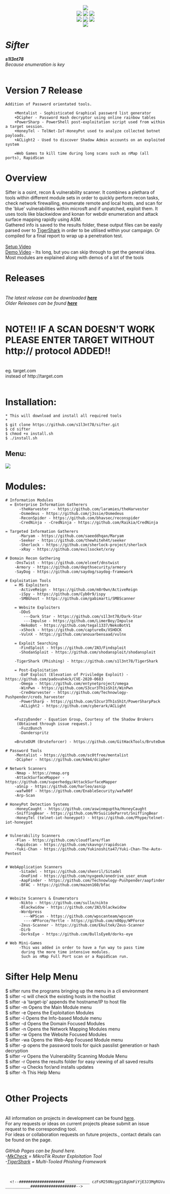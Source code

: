 <p align="center">
	<img align="center" src="https://raw.githubusercontent.com/s1l3nt78/sifter/master/docs/sifter.PNG">
<br>
  	<img align="center" src="https://img.shields.io/github/issues/s1l3nt78/sifter">
  	<img align="center" src="https://img.shields.io/github/forks/s1l3nt78/sifter">
  	<img align="center" src="https://img.shields.io/github/stars/s1l3nt78/sifter">		  
<br>
  	<img align="center" src="https://img.shields.io/badge/Version-7.2-red">
	<img align="center" src="https://img.shields.io/badge/Revision-1-green">
	<img align="center" src="https://img.shields.io/badge/Build-7i7aN-yellowgreen">
<br>
	 <img align="center" src="https://img.shields.io/badge/Author-s1l3nt78-blueviolet">
</p>

# *Sifter*
<strong><em>s1l3nt78</em></strong>
<br>
*Because enumeration is key*
<br>
<br>

# Version 7 Release

	Addition of Password orientated tools.
	
		+Mentalist - Sophisticated Graphical password list generator
		+DCipher - Password Hash decryptor using online rainbow tables
		+PowerSharp - PowerShell post-exploitation script used from within a target session.
		+HoneyTel - TelNet-IoT-HoneyPot used to analyze collected botnet payloads. 
		+ACLight2 - Used to discover Shadow Admin accounts on an exploited system

		=Web Games to kill time during long scans such as nMap (all ports), RapidScan


# Overview

Sifter is a osint, recon & vulnerability scanner. It combines a plethara of tools within different module sets in order to quickly perform recon tasks, check network firewalling, enumerate remote and local hosts, and scan for the 'blue' vulnerabilities within microsft and if unpatched, exploit them.  It uses tools like blackwidow and konan for webdir enumeration and attack surface mapping rapidly using ASM.
<br>
Gathered info is saved to the results folder, these output files can be easily parsed over to <a href="https://github.com/s1l3nt78/TigerShark">TigerShark</a> in order to be utilised within your campaign. Or compiled for a final report to wrap up a penetration test.
<br>
<br>
<a href="https://www.youtube.com/watch?v=YU-LYLjyO6c&t=8s">Setup Video</a>
<br>
<a href="https://youtu.be/QgAfqbxqbK0">Demo Video</a> - Its long, but you can skip through to get the general idea.
<br>
Most modules are explained along with demos of a lot of the tools
<br>
# Releases
<br>
<em>The latest release can be downloaded <a href="https://github.com/s1l3nt78/sifter/archive/v7.2.zip"><strong>here</strong></a></em>
<br />
<em>Older Releases can be found <a href="https://github.com/s1l3nt78/sifter/archive/"><strong>here</strong></a></em>
<br>
<br>

# NOTE!! IF A SCAN DOESN'T WORK PLEASE ENTER TARGET WITHOUT http:// protocol ADDED!!
<br>
eg. target.com
<br>
instead of http://target.com
<br>
<br>

# Installation:

	* This will download and install all required tools
	*
	$ git clone https://github.com/s1l3nt78/sifter.git
	$ cd sifter
	$ chmod +x install.sh
	$ ./install.sh


<h2>Menu:</h2>
<p>
<img align="center" src="https://raw.githubusercontent.com/s1l3nt78/sifter/master/docs/menu.PNG">
</p>

# Modules:
	# Information Modules
	  = Enterprise Information Gatherers
		  -theHarvester  - https://github.com/laramies/theHarvester
		  -Osmedeus - https://github.com/j3ssie/Osmedeus
		  -ReconSpider - https://github.com/bhavsec/reconspider
		  -CredNinja - -CredNinja - https://github.com/Raikia/CredNinja

	= Targeted Information Gatherers
		  -Maryam - https://github.com/saeeddhqan/Maryam
		  -Seeker - https://github.com/thewhiteh4t/seeker
		  -Sherlock - https://github.com/sherlock-project/sherlock
		  -xRay - https://github.com/evilsocket/xray

	# Domain Recon Gathering
		-DnsTwist - https://github.com/elceef/dnstwist
		-Armory - https://github.com/depthsecurity/armory
		-SayDog - https://github.com/saydog/saydog-framework

	# Exploitation Tools
	  	= MS Exploiters
		  -ActiveReign - https://github.com/m8r0wn/ActiveReign
		  -iSpy - https://github.com/Cyb0r9/ispy
		  -SMBGhost - https://github.com/gabimarti/SMBScanner

	  	= Website Exploiters
		  -DDoS
			---Dark Star - https://github.com/s1l3nt78/Dark-Star
			---Impulse - https://github.com/LimerBoy/Impulse
		  -NekoBot - https://github.com/tegal1337/NekoBotV1
		  -xShock - https://github.com/capture0x/XSHOCK
		  -VulnX - https://github.com/anouarbensaad/vulnx

		= Exploit Searching
		  -FindSploit - https://github.com/1N3/Findsploit
		  -ShodanSploit - https://github.com/shodansploit/shodansploit

	   	-TigerShark (Phishing) - https://github.com/s1l3nt78/TigerShark
	
		= Post-Exploitation
	   	  -EoP Exploit (Elevation of Priviledge Exploit) - https://github.com/padovah4ck/CVE-2020-0683
	   	  -Omega - https://github.com/entynetproject/omega
	  	  -WinPwn - https://github.com/S3cur3Th1sSh1t/WinPwn
		  -CredHarvester - https://github.com/Technowlogy-Pushpender/creds_harvester
		  -PowerSharp - https://github.com/S3cur3Th1sSh1t/PowerSharpPack
		  -ACLight2 - https://github.com/cyberark/ACLight
		  
		
	    =FuzzyDander - Equation Group, Courtesy of the Shadow Brokers 
	   	 (Obtained through issue request.)
	   	  -FuzzBunch
		  -Danderspritz

	    =BruteDUM (Bruteforcer) - https://github.com/GitHackTools/BruteDum

	# Password Tools
		-Mentalist - https://github.com/sc0tfree/mentalist
		-DCipher - https://github.com/k4m4/dcipher
	
	# Network Scanners
		-Nmap - https://nmap.org
		-AttackSurfaceMapper - https://github.com/superhedgy/AttackSurfaceMapper
		-aSnip - https://github.com/harleo/asnip
		-wafw00f - https://github.com/EnableSecurity/wafw00f
		-Arp-Scan

	# HoneyPot Detection Systems
		-HoneyCaught - https://github.com/aswinmguptha/HoneyCaught
		-SniffingBear - https://github.com/MrSuicideParrot/SniffingBear
		-HoneyTel (telnet-iot-honeypot) - https://github.com/Phype/telnet-iot-honeypot
		

	# Vulnerability Scanners
		-Flan - https://github.com/cloudflare/flan
	  	-Rapidscan - https://github.com/skavngr/rapidscan
		-Yuki-Chan - https://github.com/Yukinoshita47/Yuki-Chan-The-Auto-Pentest


	# WebApplication Scanners
		  -Sitadel - https://github.com/shenril/Sitadel
		  -OneFind - https://github.com/nyxgeek/onedrive_user_enum
		  -AapFinder - https://github.com/Technowlogy-Pushpender/aapfinder
		  -BFAC - https://github.com/mazen160/bfac


	# Website Scanners & Enumerators
		  -Nikto - https://github.com/sullo/nikto
		  -Blackwidow - https://github.com/1N3/blackwidow
		  -Wordpress
		  	---WPScan - https://github.com/wpscanteam/wpscan
		  	----WPForce/Yertle - https://github.com/n00py/WPForce
		  -Zeus-Scanner - https://github.com/Ekultek/Zeus-Scanner
		  -Dirb
		  -DorksEye - https://github.com/BullsEye0/dorks-eye

	# Web Mini-Games
		  -This was added in order to have a fun way to pass time
		   during the more time intensive modules.
		   Such as nMap Full Port scan or a RapidScan run.


# Sifter Help Menu

  $ sifter	runs the programs bringing up the menu in a cli environment
  <br>
  $ sifter	-c will check the existing hosts in the hostlist
  <br>
  $ sifter	-a 'target-ip' appends the hostname/IP to host file
  <br>
  $ sifter 	-m Opens the Main Module menu
  <br>
  $ sifter	-e Opens the Exploitation Modules
  <br>
  $ sifter	-i Opens the Info-based Module menu
  <br>
  $ sifter 	-d Opens the Domain Focused Modules
  <br>
  $ sifter 	-n Opens the Network Mapping Modules menu
  <br>
  $ sifter	-w Opens the Website Focused Modules
  <br>
  $ sifter	-wa Opens the Web-App Focused Module menu
  <br>
  $ sifter  -p opens the password tools for quick passlist generation or hash decryption
  <br>
  $ sifter	-v Opens the Vulnerability Scanning Module Menu
  <br>
  $ sifter	-r Opens the results folder for easy viewing of all saved results
  <br>
  $ sifter	-u Checks for/and installs updates
  <br>
  $ sifter	-h This Help Menu
  <br />
  <br />

# Other Projects
<br />
All information on projects in development can be found <a href="https://s1l3nt78.github.io">here</a>. 
<br />
For any requests or ideas on current projects please submit an issue request to the corresponding tool.
<br />
For ideas or collaboration requests on future projects., contact details can be found on the page.
<br />
<br />
<em>GitHub Pages can be found here.
<br />
-<a href="https://s1l3nt78.github.io/MkCheck">MkCheck</a> = MikroTik Router Exploitation Tool
<br />
-<a href="https://s1l3nt78.github.io/TigerShark">TigerShark</a> = Multi-Tooled Phishing Framework</em>
<br />
<br />
<br />

	  <!--####################___________ czFsM250NzggX18gUmFiYjE3J3MgRGVu ___________####################-->
